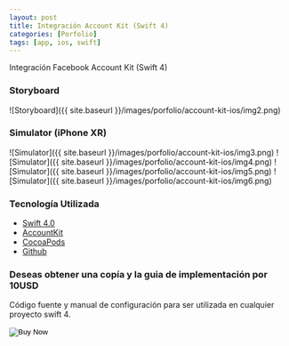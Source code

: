 ```yaml
---
layout: post
title: Integración Account Kit (Swift 4)
categories: [Porfolio]
tags: [app, ios, swift]
---
```


Integración Facebook Account Kit (Swift 4)

### Storyboard
![Storyboard]({{ site.baseurl }}/images/porfolio/account-kit-ios/img2.png)

### Simulator (iPhone XR)
![Simulator]({{ site.baseurl }}/images/porfolio/account-kit-ios/img3.png)
![Simulator]({{ site.baseurl }}/images/porfolio/account-kit-ios/img4.png)
![Simulator]({{ site.baseurl }}/images/porfolio/account-kit-ios/img5.png)
![Simulator]({{ site.baseurl }}/images/porfolio/account-kit-ios/img6.png)

### Tecnolog&iacute;a Utilizada
 - [Swift 4.0](https://swift.org)
 - [AccountKit](https://developers.facebook.com/docs/accountkit/ios) 
 - [CocoaPods](https://cocoapods.org)
 - [Github](https://github.com)


### Deseas obtener una copía y la guia de implementación por 10USD

Código fuente y manual de configuración para ser utilizada en cualquier proyecto swift 4.


<form action="https://www.paypal.com/cgi-bin/webscr" method="post">
  <!-- Identify your business so that you can collect the payments. -->
  <input type="hidden" name="business" value="jeisson@gmail.com">

  <!-- Specify a Buy Now button. -->
  <input type="hidden" name="cmd" value="_xclick">

  <!-- Specify details about the item that buyers will purchase. -->
  <input type="hidden" name="item_name" value="Plantilla Integración Account Kit">
  <input type="hidden" name="amount" value="10">
  <input type="hidden" name="currency_code" value="USD">

  <!-- Display the payment button. -->
  <input type="image" name="submit" border="0"
  src="https://www.paypalobjects.com/en_US/i/btn/btn_buynow_LG.gif"
  alt="Buy Now">
  <img alt="" border="0" width="1" height="1"
  src="https://www.paypalobjects.com/en_US/i/scr/pixel.gif" >
</form>